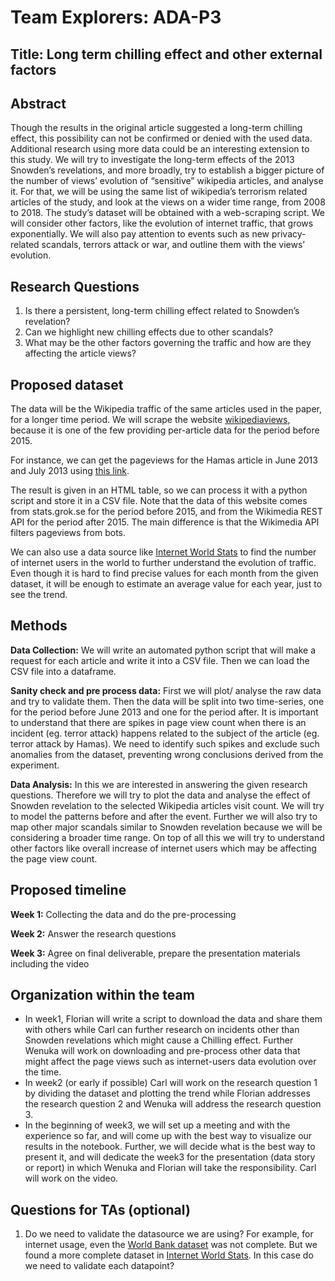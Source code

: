 # Team Explorers: ADA-P3

## Title: Long term chilling effect and other external factors

## Abstract
Though the results in the original article suggested a long-term chilling effect, this possibility can not be confirmed or denied with the used data. Additional research using more data could be an interesting extension to this study. We will try to investigate the long-term effects of the 2013 Snowden’s revelations, and more broadly, try to establish a bigger picture of the number of views’ evolution of “sensitive” wikipedia articles, and analyse it.
For that, we will be using the same list of wikipedia’s terrorism related articles of the study, and look at the views on a wider time range, from 2008 to 2018. The study’s dataset will be obtained with a web-scraping script.
We will consider other factors, like the evolution of internet traffic, that grows exponentially. We will also pay attention to events such as new privacy-related scandals, terrors attack or war, and outline them with the views’ evolution.

## Research Questions
1. Is there a persistent, long-term chilling effect related to Snowden’s revelation?
2. Can we highlight new chilling effects due to other scandals?
3. What may be the other factors governing the traffic and how are they affecting the article views?

## Proposed dataset
The data will be the Wikipedia traffic of the same articles used in the paper, for a longer time period. We will scrape the website [wikipediaviews](https://wikipediaviews.org), because it is one of the few providing per-article data for the period before 2015. 

For instance, we can get the pageviews for the Hamas article in June 2013 and July 2013 using [this link](https://wikipediaviews.org/displayviewsformultiplemonths.php?page=Hamas&months[0]=201306&months[1]=201307&language=en&drilldown=desktop).

The result is given in an HTML table, so we can process it with a python script and store it in a CSV file.
Note that the data of this website comes from stats.grok.se for the period before 2015, and from the Wikimedia REST API for the period after 2015. The main difference is that the Wikimedia API filters pageviews from bots. 

We can also use a data source like [Internet World Stats](https://www.internetworldstats.com/emarketing.htm) to find the number of internet users in the world to further understand the evolution of traffic. Even though it is hard to find precise values for each month from the given dataset, it will be enough to estimate an average value for each year, just to see the trend. 

## Methods
**Data Collection:** We will write an automated python script that will make a request for each article and write it into a CSV file. Then we can load the CSV file into a dataframe.

**Sanity check and pre process data:** First we will plot/ analyse the raw data and try to validate them. Then the data will be split into two time-series, one for the period before June 2013 and one for the period after. It is important to understand that there are spikes in page view count when there is an incident (eg. terror attack) happens related to the subject of the article (eg. terror attack by Hamas). We need to identify such spikes and exclude such anomalies from the dataset, preventing wrong conclusions derived from the experiment. 

**Data Analysis:** In this we are interested in answering the given research questions. Therefore we will try to plot the data and analyse the effect of Snowden revelation to the selected Wikipedia articles visit count. We will try to model the patterns before and after the event. Further we will also try to map other major scandals similar to Snowden revelation because we will be considering a broader time range. On top of all this we will try to understand other factors like overall increase of internet users which may be affecting the page view count.


## Proposed timeline
**Week 1:** Collecting the data and do the pre-processing

**Week 2:** Answer the research questions

**Week 3:** Agree on final deliverable, prepare the presentation materials including the video

## Organization within the team
- In week1,  Florian will write a script to download the data and share them with others while Carl can further research on incidents other than Snowden revelations which might cause a Chilling effect. Further Wenuka will work on downloading and pre-process other data that might affect the page views such as internet-users data evolution over the time.
- In week2 (or early if possible) Carl will work on the research question 1 by dividing the dataset and plotting the trend while Florian addresses the research question 2 and Wenuka will address the research question 3.
- In the beginning of week3, we will set up a meeting and with the experience so far, and will come up with the best way to visualize our results in the notebook. Further, we will decide what is the best way to present it, and will dedicate the week3 for the presentation (data story or report) in which Wenuka and Florian will take the responsibility. Carl will work on the video.


## Questions for TAs (optional)
1. Do we need to validate the datasource we are using? For example, for internet usage, even the [World Bank dataset](https://databank.worldbank.org/reports.aspx?source=2&series=IT.NET.USER.ZS) was not complete. But we found a more complete dataset in [Internet World Stats](https://www.internetworldstats.com/emarketing.htm ). In this case do we need to validate each datapoint?
